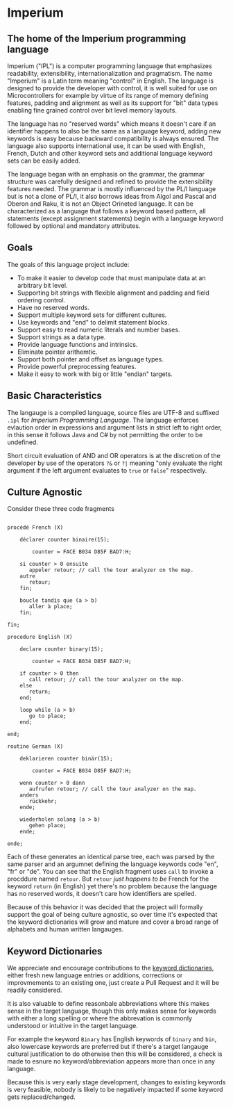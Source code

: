 # Imperium
## The home of the Imperium programming language

Imperium ("IPL") is a computer programming language that emphasizes readability, extensibility, internationalization and pragmatism. The name "Imperium" is a Latin term meaning "control" in English. The language is designed to provide the developer with control, it is well suited for use on Microcontrollers for example by virtue of its range of memory defining features, padding and alignment as well as its support for "bit" data types enabling fine grained control over bit level memory layouts.

The language has no "reserved words" which means it doesn't care if an identifier happens to also be the same as a language keyword, adding new keywords is easy because backward compatibility is always ensured. The language also supports international use, it can be used with English, French, Dutch and other keyword sets and additional language keyword sets can be easily added.

The language began with an emphasis on the grammar, the grammar structure was carefully designed and refined to provide the extensibility features needed. The grammar is mostly influenced by the PL/I language but is not a clone of PL/I, it also borrows ideas from Algol and Pascal and Oberon and Raku, it is not an Object Orineted language. It can be characterized as a language that follows a keyword based pattern, all statements (except assignment statements) begin with a language keyword followed by optional and 
mandatory attributes.

## Goals

The goals of this language project include:

* To make it easier to develop code that must manipulate data at an arbitrary bit level. 
* Supporting bit strings with flexible alignment and padding and field ordering control. 
* Have no reserved words.
* Support multiple keyword sets for different cultures.
* Use keywords and "end" to delimit statement blocks.
* Support easy to read numeric literals and number bases.
* Support strings as a data type.
* Provide language functions and intrinsics.
* Eliminate pointer arithemtic.
* Support both pointer and offset as language types.
* Provide powerful preprocessing features.
* Make it easy to work with big or little "endian" targets.

## Basic Characteristics

The langauge is a compiled language, source files are UTF-8 and suffixed `.ipl` for *Imperium Programming Language*. The language enforces evlaution order in expressions and argument lists in strict left to right order, in this sense it follows Java and C# by not permitting the order to be undefined.

Short circuit evaluation of AND and OR operators is at the discretion of the developer by use of the operators `?&` or `?|` meaning "only evaluate the right argument if the left argument evaluates to `true` or `false`" respectively.

## Culture Agnostic

Consider these three code fragments

```

procédé French (X)

	déclarer counter binaire(15);	

        counter = FACE B034 D85F BAD7:H;

	si counter > 0 ensuite
	   appeler retour; // call the tour analyzer on the map.
	autre
	   retour;
	fin;

	boucle tandis que (a > b)
	   aller à place;
	fin;

fin;
```
```
procedure English (X)

	declare counter binary(15);	
 
        counter = FACE B034 D85F BAD7:H;

	if counter > 0 then
	   call retour; // call the tour analyzer on the map.
	else
	   return;
	end;

	loop while (a > b)
	   go to place;
	end;

end;
```
```
routine German (X)

	deklarieren counter binär(15);	

        counter = FACE B034 D85F BAD7:H;

	wenn counter > 0 dann
	   aufrufen retour; // call the tour analyzer on the map.
	anders
	   rückkehr;
	ende;

	wiederholen solang (a > b)
	   gehen place;
	ende;

ende;
```

Each of these generates an identical parse tree, each was parsed by the same parser and an argumnet defining the language keywords code "en", "fr" or "de". You can see that the English fragment uses `call` to invoke a procddure named `retour`. But `retour` *just happens to be* French for the keyword `return` (in English) yet there's no problem because the language has no reserved words, it doesn't care how identifiers are spelled.

Because of this behavior it was decided that the project will formally support the goal of being culture agnostic, so over time it's expected that the keyword dictionaries will grow and mature and cover a broad range of alphabets and human written langauges.

## Keyword Dictionaries

We appreciate and encourage contributions to the [keyword dictionaries](https://github.com/Steadsoft/imperium/blob/main/grammar/Antlr/imperium.keywords.json), either fresh new language entries or additions, corrections or improvmements to an existing one, just create a Pull Request and it will be readily considered. 

It is also valuable to define reasonbale abbreviations where this makes sense in the target language, though this only makes sense for keywords with either a long spelling or where the abbrevation is commonly understood or intuitive in the target language. 

For example the keyword `Binary` has English keywords of `binary` and `bin`, also lowercase keywords are preferred but if there's a target langauge cultural justification to do otherwise then this will be considered, a check is made to esnure no keyword/abbreviation appears more than once in any language.

Because this is very early stage development, changes to existing keywords is very feasible, nobody is likely to be negatively impacted if some keyword gets replaced/changed.





